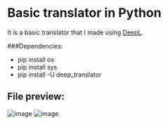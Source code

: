 # Basic translator in Python
It is a basic translator that I made using [DeepL](https://github.com/nidhaloff/deep-translator).

###Dependencies:
- pip install os
- pip install sys
- pip install -U deep_translator

## File preview:
![image](https://user-images.githubusercontent.com/67561225/122451596-f7295c80-cf6d-11eb-86aa-b0f7850378b5.png)
![image](https://user-images.githubusercontent.com/67561225/122451634-001a2e00-cf6e-11eb-8509-dcd5d508c108.png)
